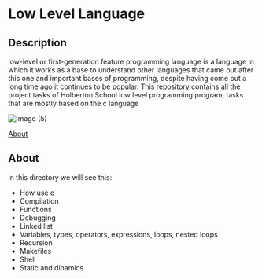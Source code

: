 <h1> Low Level Language </h1>
<h2> Description </h2>
<p>low-level or first-generation feature programming language is a language in which it works as a base to understand other languages that came out after this one and important bases of programming, despite having come out a long time ago it continues to be popular. This repository contains all the project tasks of Holberton School low level programming program, tasks that are mostly based on the c language</p>

![image (5)](https://user-images.githubusercontent.com/70924466/175170636-12d6ed6e-f57d-4db2-9c51-a5b9a7245aa5.png)

[About](#About)

<h2> About </h2>
in this directory we will see this:

* How use c
* Compilation
* Functions
* Debugging
* Linked list
* Variables, types, operators, expressions, loops, nested loops
* Recursion
* Makefiles
* Shell
* Static and dinamics
